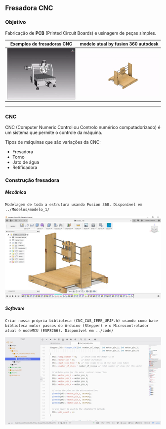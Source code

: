 ## Fresadora CNC

### Objetivo
  Fabricação de **PCB** (Printed Circuit Boards) e usinagem de peças simples.

| **Exemplos de fresadoras CNC** | **modelo atual** by fusion 360 autodesk |
| --- | --- |
| ![gif exemple](img_and_video/exemple.gif) | ![gif model](img_and_video/model_01.gif) |

<hr>

### CNC
  CNC (Computer Numeric Control ou Controlo numérico computadorizado) é um sistema que permite o controle da máquina.

  Tipos de máquinas que são variações da CNC:
  * Fresadora
  * Torno
  * Jato de água
  * Retificadora

### Construção fresadora
  ##### Mecânica
    Modelagem de toda a estrutura usando Fusion 360. Disponível em ../Modelos/modelo_1/
![CAD](img_and_video/caddd.jpg)

  ##### Software
    Criar nossa própria biblioteca (CNC_CAS_IEEE_UFJF.h) usando como base biblioteca motor passos do Arduino (Stepper) e o Microcontrolador atual é nodeMCU (ESP8266). Disponível em ../code/
![code](img_and_video/photo_code.jpg)
